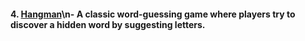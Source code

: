 #### 4. [Hangman](4.Hangman/)\n- A classic word-guessing game where players try to discover a hidden word by suggesting letters.
